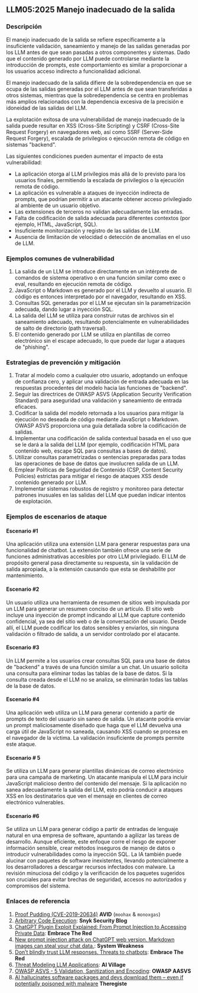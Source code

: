 ## LLM05:2025 Manejo inadecuado de la salida

### Descripción

El manejo inadecuado de la salida se refiere específicamente a la insuficiente validación, saneamiento y manejo de las salidas generadas por los LLM antes de que sean pasadas a otros componentes y sistemas. Dado que el contenido generado por LLM puede controlarse mediante la introducción de prompts, este comportamiento es similar a proporcionar a los usuarios acceso indirecto a funcionalidad adicional.

El manejo inadecuado de la salida difiere de la sobredependencia en que se ocupa de las salidas generadas por el LLM antes de que sean transferidas a otros sistemas, mientras que la sobredependencia se centra en problemas más amplios relacionados con la dependencia excesiva de la precisión e idoneidad de las salidas del LLM.

La explotación exitosa de una vulnerabilidad de manejo inadecuado de la salida puede resultar en XSS (Cross-Site Scripting) y CSRF (Cross-Site Request Forgery) en navegadores web, así como SSRF (Server-Side Request Forgery), escalada de privilegios o ejecución remota de código en sistemas "backend".

Las siguientes condiciones pueden aumentar el impacto de esta vulnerabilidad:
- La aplicación otorga al LLM privilegios más allá de lo previsto para los usuarios finales, permitiendo la escalada de privilegios o la ejecución remota de código.
- La aplicación es vulnerable a ataques de inyección indirecta de prompts, que podrían permitir a un atacante obtener acceso privilegiado al ambiente de un usuario objetivo.
- Las extensiones de terceros no validan adecuadamente las entradas.
- Falta de codificación de salida adecuada para diferentes contextos (por ejemplo, HTML, JavaScript, SQL).
- Insuficiente monitorización y registro de las salidas de LLM.
- Ausencia de limitación de velocidad o detección de anomalías en el uso de LLM.

### Ejemplos comunes de vulnerabilidad

1. La salida de un LLM se introduce directamente en un intérprete de comandos de sistema operativo o en una función similar como exec o eval, resultando en ejecución remota de código.
2. JavaScript o Markdown es generado por el LLM y devuelto al usuario. El código es entonces interpretado por el navegador, resultando en XSS.
3. Consultas SQL generadas por el LLM se ejecutan sin la parametrización adecuada, dando lugar a inyección SQL.
4. La salida del LLM se utiliza para construir rutas de archivos sin el saneamiento adecuado, resultando potencialmente en vulnerabilidades de salto de directorio (path traversal).
5. El contenido generado por LLM se utiliza en plantillas de correo electrónico sin el escape adecuado, lo que puede dar lugar a ataques de "phishing".

### Estrategias de prevención y mitigación

1. Tratar al modelo como a cualquier otro usuario, adoptando un enfoque de confianza cero, y aplicar una validación de entrada adecuada en las respuestas procedentes del modelo hacia las funciones de "backend".
2. Seguir las directrices de OWASP ASVS (Application Security Verification Standard) para aseguridad una validación y saneamiento de entrada eficaces.
3. Codificar la salida del modelo retornada a los usuarios para mitigar la ejecución no deseada de código mediante JavaScript o Markdown. OWASP ASVS proporciona una guía detallada sobre la codificación de salidas.
4. Implementar una codificación de salida contextual basada en el uso que se le dará a la salida del LLM (por ejemplo, codificación HTML para contenido web, escape SQL para consultas a bases de datos).
5. Utilizar consultas parametrizadas o sentencias preparadas para todas las operaciones de base de datos que involucren salida de un LLM.
6. Emplear Políticas de Seguridad de Contenido (CSP, Content Security Policies) estrictas para mitigar el riesgo de ataques XSS desde contenido generado por LLM.
7. Implementar sistemas robustos de registro y monitoreo para detectar patrones inusuales en las salidas del LLM que puedan indicar intentos de explotación.

### Ejemplos de escenarios de ataque

#### Escenario #1
  Una aplicación utiliza una extensión LLM para generar respuestas para una funcionalidad de chatbot. La extensión también ofrece una serie de funciones administrativas accesibles por otro LLM privilegiado. El LLM de propósito general pasa directamente su respuesta, sin la validación de salida apropiada, a la extensión causando que esta se deshabilite por mantenimiento.
#### Escenario #2
  Un usuario utiliza una herramienta de resumen de sitios web impulsada por un LLM para generar un resumen conciso de un artículo. El sitio web incluye una inyección de prompt indicando al LLM que capture contenido confidencial, ya sea del sitio web o de la conversación del usuario. Desde allí, el LLM puede codificar los datos sensibles y enviarlos, sin ninguna validación o filtrado de salida, a un servidor controlado por el atacante.
#### Escenario #3
  Un LLM permite a los usuarios crear consultas SQL para una base de datos de "backend" a través de una función similar a un chat. Un usuario solicita una consulta para eliminar todas las tablas de la base de datos. Si la consulta creada desde el LLM no se analiza, se eliminarán todas las tablas de la base de datos.
#### Escenario #4
  Una aplicación web utiliza un LLM para generar contenido a partir de prompts de texto del usuario sin saneo de salida. Un atacante podría enviar un prompt maliciosamente diseñado que haga que el LLM devuelva una carga útil de JavaScript no saneada, causando XSS cuando se procesa en el navegador de la víctima. La validación insuficiente de prompts permite este ataque.
#### Escenario # 5
  Se utiliza un LLM para generar plantillas dinámicas de correo electrónico para una campaña de marketing. Un atacante manipula el LLM para incluir JavaScript malicioso dentro del contenido del mensaje. Si la aplicación no sanea adecuadamente la salida del LLM, esto podría conducir a ataques XSS en los destinatarios que ven el mensaje en clientes de correo electrónico vulnerables.
#### Escenario #6
  Se utiliza un LLM para generar código a partir de entradas de lenguaje natural en una empresa de software, apuntando a agilizar las tareas de desarrollo. Aunque eficiente, este enfoque corre el riesgo de exponer información sensible, crear métodos inseguros de manejo de datos o introducir vulnerabilidades como la inyección SQL. La IA también puede alucinar con paquetes de software inexistentes, llevando potencialmente a los desarrolladores a descargar recursos infectados con malware. La revisión minuciosa del código y la verificación de los paquetes sugeridos son cruciales para evitar brechas de seguridad, accesos no autorizados y compromisos del sistema.

### Enlaces de referencia

1. [Proof Pudding (CVE-2019-20634)](https://avidml.org/database/avid-2023-v009/) **AVID** (`moohax` & `monoxgas`)
2. [Arbitrary Code Execution](https://security.snyk.io/vuln/SNYK-PYTHON-LANGCHAIN-5411357): **Snyk Security Blog**
3. [ChatGPT Plugin Exploit Explained: From Prompt Injection to Accessing Private Data](https://embracethered.com/blog/posts/2023/chatgpt-cross-plugin-request-forgery-and-prompt-injection./): **Embrace The Red**
4. [New prompt injection attack on ChatGPT web version. Markdown images can steal your chat data.](https://systemweakness.com/new-prompt-injection-attack-on-chatgpt-web-version-ef717492c5c2?gi=8daec85e2116): **System Weakness**
5. [Don’t blindly trust LLM responses. Threats to chatbots](https://embracethered.com/blog/posts/2023/ai-injections-threats-context-matters/): **Embrace The Red**
6. [Threat Modeling LLM Applications](https://aivillage.org/large%20language%20models/threat-modeling-llm/): **AI Village**
7. [OWASP ASVS - 5 Validation, Sanitization and Encoding](https://owasp-aasvs4.readthedocs.io/en/latest/V5.html#validation-sanitization-and-encoding): **OWASP AASVS**
8. [AI hallucinates software packages and devs download them – even if potentially poisoned with malware](https://www.theregister.com/2024/03/28/ai_bots_hallucinate_software_packages/) **Theregiste**
